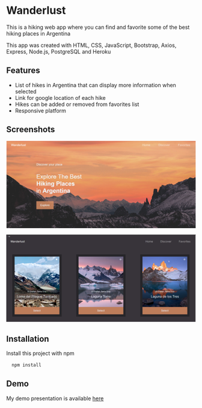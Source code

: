 # Wanderlust

This is a hiking web app where you can find and favorite some of the best hiking places in Argentina

This app was created with HTML, CSS, JavaScript, Bootstrap, Axios, Express, Node.js, PostgreSQL and Heroku
## Features

- List of hikes in Argentina that can display more information when selected
- Link for google location of each hike
- Hikes can be added or removed from favorites list
- Responsive platform

## Screenshots

![App Screenshot](/client/images/wanderlust.1.png?raw=true)

![App Screenshot](/client/images/wanderlust2.png?raw=true)

## Installation

Install this project with npm

```bash
  npm install 
```
    
## Demo

My demo presentation is available [here](https://www.loom.com/share/16d6ee57a44c46f1aceff2ac13996d1a)

